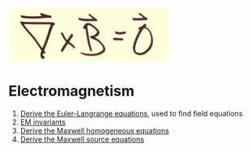 ![Curl of B is zero](../images/Index/curl_B.jpg)

# Electromagnetism

1. [Derive the Euler-Langrange equations](derive_Euler-Lagrange.md), used to find field equations
1. [EM invariants](EM_invariants.md)
1. [Derive the Maxwell homogeneous equations](derive_Maxwell_homogeneous_equations.md)
1. [Derive the Maxwell source equations](derive_Maxwell_source_equations.md)
